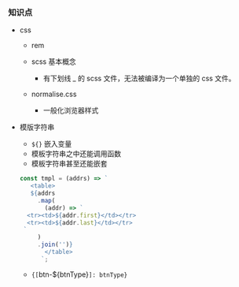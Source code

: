 ### 知识点

- css

  - rem

  - scss 基本概念

    - 有下划线 \_ 的 scss 文件，无法被编译为一个单独的 css 文件。

  - normalise.css
    - 一般化浏览器样式

- 模版字符串
  - `${}` 嵌入变量
  - 模板字符串之中还能调用函数
  - 模板字符串甚至还能嵌套
  ```javascript
  const tmpl = (addrs) => `
     <table>
     ${addrs
       .map(
         (addr) => `
    <tr><td>${addr.first}</td></tr>
    <tr><td>${addr.last}</td></tr>
   `
       )
       .join('')}
         </table>
        `;
  ```
  - `{[`btn-${btnType}`]: btnType}`
